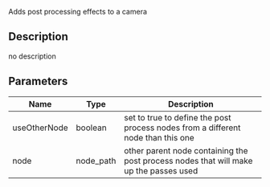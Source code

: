 Adds post processing effects to a camera



## Description
no description
## Parameters

<table>
<thead>
	<tr>
		<th>Name</th>
		<th>Type</th>
		<th>Description</th>
	</tr>
</thead>
<tr>
	<td>useOtherNode</td>
	<td><div class='bg-emerald-800 px-2 py-px text-white rounded-sm'>boolean</div></td>
	<td>set to true to define the post process nodes from a different node than this one</td>
</tr>
<tr>
	<td>node</td>
	<td><div class='bg-indigo-800 px-2 py-px text-white rounded-sm'>node_path</div></td>
	<td>other parent node containing the post process nodes that will make up the passes used</td>
</tr>
</table>